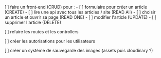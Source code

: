 [ ] faire un front-end (CRUD) pour :
    - [ ] formulaire pour créer un article (CREATE)
    - [ ] lire une api avec tous les articles / site (READ All)
    - [ ] choisir un article et ouvrir sa page (READ ONE)
    - [ ] modifier l'article (UPDATE)
    - [ ] supprimer l'article (DELETE)

[ ] refaire les routes et les controllers

[ ] créer les autorisations pour les utilisateurs

[ ] créer un système de sauvegarde des images (assets puis cloudinary ?)


